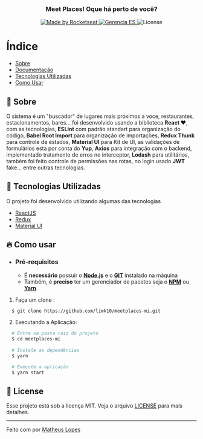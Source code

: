 
<h3 align="center">
    <br><br>
    <b>Meet Places! Oque há perto de você?</b> 
</h3>

<p align="center">
<a href="https://www.linkedin.com/in/matheus-lopes-394240151/">
    <img alt="Made by Rocketseat" src="https://img.shields.io/badge/made%20by-Matheus Lopes-%237519C1">
  </a>
  <a href="https://pt-br.reactjs.org/">
    <img alt="Gerencia ES" src="https://img.shields.io/badge/made%20with-React-%237519C1">
  </a>
  <a>
  <img alt="License" src="https://img.shields.io/github/license/vitorserrano/ecoleta?color=%237519C1">
</p>

# Índice

- [Sobre](#sobre)
- [Documentação](#documentacao)
- [Tecnologias Utilizadas](#tecnologias-utilizadas)
- [Como Usar](#como-usar)

<a id="sobre"></a>

## :bookmark: Sobre


O sistema é um "buscador" de lugares mais próximos a voce, restaurantes, estacionamentos, bares... foi desenvolvido usando a biblioteca <b>React ❤</b>, com as tecnologias, <b>ESLint</b> com padrão standart para organização do código, <b>Babel Root Import </b> para organização de importações, <b>Redux Thunk</b> para controle de estados, <b>Material UI</b> para Kit de UI, as validações de formulários esta por conta do <b>Yup</b>, <b>Axios</b> para integração com o backend, implementado tratamento de erros no interceptor, <b>Lodash</b> para utilitários, também foi feito controle de permissões nas rotas, no login usado <b>JWT</b> fake... entre outras tecnologias.

<a id="documentacao"></a>


## :rocket: Tecnologias Utilizadas

O projeto foi desenvolvido utilizando algumas das tecnologias

- [ReactJS](https://reactjs.org/)
- [Redux](https://redux.js.org/)
- [Material UI](https://material-ui.com/pt/)

<a id="tecnologias-utilizadas"></a>


## :fire: Como usar

- ### **Pré-requisitos**

  - É **necessário** possuir o **[Node.js](https://nodejs.org/en/)** e o  **[GIT](https://git-scm.com/)** instalado na máquina
  - Também, é **preciso** ter um gerenciador de pacotes seja o **[NPM](https://www.npmjs.com/)** ou **[Yarn](https://yarnpkg.com/)**.

1. Faça um clone :

```sh
  $ git clone https://github.com/limk10/meetplaces-mi.git
```

2. Executando a Aplicação:

```sh
  # Entre na pasta raiz do projeto
  $ cd meetplaces-mi
    
  # Instale as dependências
  $ yarn

  # Execute a aplicação
  $ yarn start
```

<a id="como-usarr"></a>


## :memo: License

Esse projeto está sob a licença MIT. Veja o arquivo [LICENSE](LICENSE.md) para mais detalhes.

---

Feito com por [Matheus Lopes](https://github.com/limk10)

